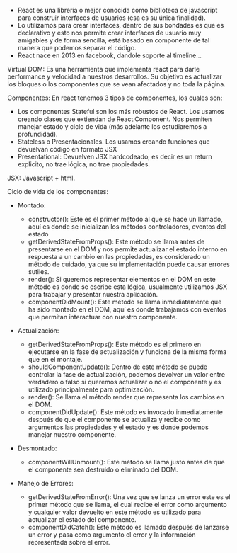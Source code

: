- React es una librería o mejor conocida como biblioteca de javascript para construir interfaces de usuarios (esa es su única finalidad).
- Lo utilizamos para crear interfaces, dentro de sus bondades es que es declarativo y esto nos permite crear interfaces de usuario muy amigables y de forma sencilla, está basado en componente de tal manera que podemos separar el código.
- React nace en 2013 en facebook, dandole soporte al timeline...

Virtual DOM: Es una herramienta que implementa react para darle performance y velocidad a nuestros desarrollos. Su objetivo es actualizar los bloques o los componentes que se vean afectados y no toda la página.


Componentes: En react tenemos 3 tipos de componentes, los cuales son:
  - Los componentes Stateful son los más robustos de React. Los usamos creando clases que extiendan de React.Component. Nos permiten manejar estado y ciclo de vida (más adelante los estudiaremos a profundidad).
  - Stateless o Presentacionales. Los usamos creando funciones que devuelvan código en formato JSX
  - Presentational: Devuelven JSX hardcodeado, es decir es un return explicito, no trae lógica, no trae propiedades.



JSX: Javascript + html.

Ciclo de vida de los componentes:

  - Montado:
    - constructor(): Este es el primer método al que se hace un llamado, aquí es donde se inicializan los métodos controladores, eventos del estado
    - getDerivedStateFromProps(): Este método se llama antes de presentarse en el DOM y nos permite actualizar el estado interno en respuesta a un cambio en las propiedades, es considerado un método de cuidado, ya que su implementación puede causar errores sutiles.
    - render(): Si queremos representar elementos en el DOM en este método es donde se escribe esta lógica, usualmente utilizamos JSX para trabajar y presentar nuestra aplicación.
    - componentDidMount(): Este método se llama inmediatamente que ha sido montado en el DOM, aquí es donde trabajamos con eventos que permitan interactuar con nuestro componente.


  - Actualización:
    - getDerivedStateFromProps(): Este método es el primero en ejecutarse en la fase de actualización y funciona de la misma forma que en el montaje.
    - shouldComponentUpdate(): Dentro de este método se puede controlar la fase de actualización, podemos devolver un valor entre verdadero o falso si queremos actualizar o no el componente y es utilizado principalmente para optimización.
    - render(): Se llama el método render que representa los cambios en el DOM.
    - componentDidUpdate(): Este método es invocado inmediatamente después de que el componente se actualiza y recibe como argumentos las propiedades y el estado y es donde podemos manejar nuestro componente.


  - Desmontado:
    - componentWillUnmount(): Este método se llama justo antes de que el componente sea destruido o eliminado del DOM.


  - Manejo de Errores:
    - getDerivedStateFromError(): Una vez que se lanza un error este es el primer método que se llama, el cual recibe el error como argumento y cualquier valor devuelto en este método es utilizado para actualizar el estado del componente.
    - componentDidCatch(): Este método es llamado después de lanzarse un error y pasa como argumento el error y la información representada sobre el error.